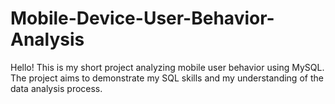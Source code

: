 # Mobile-Device-User-Behavior-Analysis
Hello! This is my short project analyzing mobile user behavior using MySQL. The project aims to demonstrate my SQL skills and my understanding of the data analysis process.
